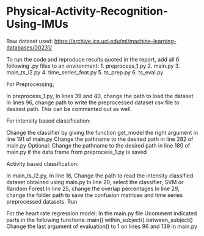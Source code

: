 # Physical-Activity-Recognition-Using-IMUs
Raw dataset used:
https://archive.ics.uci.edu/ml/machine-learning-databases/00231/

To run the code and reproduce results quoted in the report, add all 6 following .py files to an environment:
	1. preprocess_1.py 
	2. main.py
	3. main_ts_l2.py
	4. time_series_feat.py
	5. ts_prep.py
	6. ts_eval.py

For Preprocessing,

In preprocess_1.py,
In lines 39 and 40, change the path to load the dataset
In lines 96, change path to write the preprocessed dataset csv file to desired path. This can be commented out as well.

For intensity based classification:

Change the classifier by giving the function get_model the right argument in line 191 of main.py
Change the pathname to the desired path in line 282 of main.py
Optional: Change the pathname to the desired path in line 180 of main.py if the data frame from preprocess_1.py is saved

Activity based classification:

In main_ts_l2.py,
In line 16, Change the path to read the intensity classified dataset obtained using main.py 
In line 20, select the classifier; SVM or Random Forest
In line 25, change the overlap percentages 
In line 29, change the folder path to save the confusion matrices and time series preprocessed datasets.
Run

For the heart rate regression model:
In the main.py file
Ucomment indicated parts in the following functions:
									main()
									within_subject()
									between_subject()
Change the last argument of evaluation() to 1 on lines 96 and 139 in main.py
